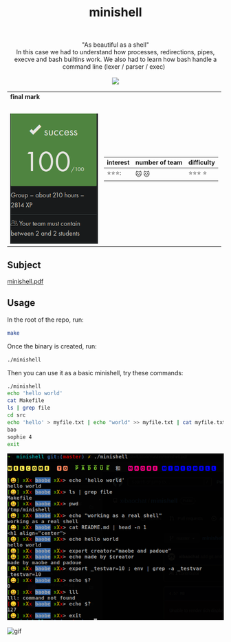 <h1 align="center">
   <b font size="15" face="arial" ><br><br>minishell</font></b></h1>
   <p align="center">
  "As beautiful as a shell" <br>
  In this case we had to understand how processes, redirections, pipes, execve and bash builtins work. We also had to learn how bash handle a command line (lexer / parser / exec)
  </a></br></br>
  <img src="https://img.shields.io/badge/c-007ACC?style=for-the-badge&logo=c&logoColor=white">
  <table align="center">
<td>
 <b face="arial" >final mark<br><br></font></b></p>
 <img src="https://github.com/xibaochat/minishell/blob/master/minishell_mark.png">
 

</td>

<td>

| interest                     | number of team          | difficulty                      |
| ---------------------------- | ----------              | ----------                      |
|    :star::star::star:: | :cat: :cat:|  :star::star::star: :star:|

</td>
</tr>
</table>

## Subject
[minishell.pdf](https://github.com/xibaochat/minishell/blob/master/minishell.pdf)


## Usage

In the root of the repo, run:
```bash
make
```

Once the binary is created, run:
```bash
./minishell
```

Then you can use it as a basic minishell, try these commands:
```bash
./minishell
echo 'hello world'
cat Makefile
ls | grep file
cd src
echo 'hello' > myfile.txt | echo "world" >> myfile.txt | cat myfile.txt
bao
sophie 4
exit
``` 

<img src="https://github.com/xibaochat/minishell/blob/master/minishell_screenshot.png">

![gif](https://github.com/xibaochat/minishell/blob/master/minishell.gif)
